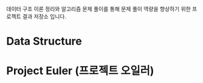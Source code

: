 데이터 구조 이론 정리와 알고리즘 문제 풀이를 통해 문제 풀이 역량을 향상하기 위한 프로젝트 결과 저장소 입니다.

# Data Structure

# Project Euler (프로젝트 오일러)

